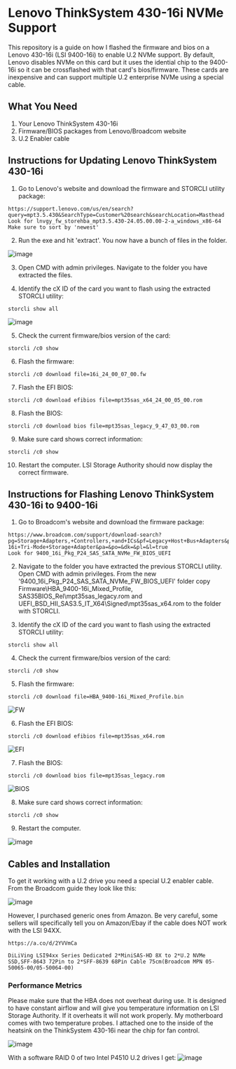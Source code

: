 # Lenovo ThinkSystem 430-16i NVMe Support
This repository is a guide on how I flashed the firmware and bios on a Lenovo 430-16i (LSI 9400-16i) to enable U.2 NVMe support. By default, Lenovo disables NVMe on this card but it uses the idential chip to the 9400-16i so it can be crossflashed with that card's bios/firmware. These cards are inexpensive and can support multiple U.2 enterprise NVMe using a special cable.

## What You Need
1.  Your Lenovo ThinkSystem 430-16i
2.  Firmware/BIOS packages from Lenovo/Broadcom website
3.  U.2 Enabler cable

## Instructions for Updating Lenovo ThinkSystem 430-16i
1. Go to Lenovo's website and download the firmware and STORCLI utility package:
````
https://support.lenovo.com/us/en/search?query=mpt3.5.430&SearchType=Customer%20search&searchLocation=Masthead
Look for lnvgy_fw_storehba_mpt3.5.430-24.05.00.00-2-a_windows_x86-64
Make sure to sort by 'newest'
````
2. Run the exe and hit 'extract'. You now have a bunch of files in the folder.

![image](https://github.com/user-attachments/assets/b36bcfdd-572d-40b9-91be-a67869d0e824)

3. Open CMD with admin privileges. Navigate to the folder you have extracted the files.

4. Identify the cX ID of the card you want to flash using the extracted STORCLI utility:
````
storcli show all
````
![image](https://github.com/user-attachments/assets/f7d9cdf4-cd02-40fd-8e39-460a4367ff62)


5. Check the current firmware/bios version of the card:
````
storcli /c0 show
````

6. Flash the firmware:
````
storcli /c0 download file=16i_24_00_07_00.fw
````

7. Flash the EFI BIOS:
````
storcli /c0 download efibios file=mpt35sas_x64_24_00_05_00.rom
````

8. Flash the BIOS:
````
storcli /c0 download bios file=mpt35sas_legacy_9_47_03_00.rom
````

9. Make sure card shows correct information:
````
storcli /c0 show
````

10. Restart the computer. LSI Storage Authority should now display the correct firmware.

## Instructions for Flashing Lenovo ThinkSystem 430-16i to 9400-16i 
1. Go to Broadcom's website and download the firmware package:
````
https://www.broadcom.com/support/download-search?pg=Storage+Adapters,+Controllers,+and+ICs&pf=Legacy+Host+Bus+Adapters&pn=HBA+9400-16i+Tri-Mode+Storage+Adapter&pa=&po=&dk=&pl=&l=true
Look for 9400_16i_Pkg_P24_SAS_SATA_NVMe_FW_BIOS_UEFI
````
2. Navigate to the folder you have extracted the previous STORCLI utility. Open CMD with admin privileges. From the new '9400_16i_Pkg_P24_SAS_SATA_NVMe_FW_BIOS_UEFI' folder copy Firmware\HBA_9400-16i_Mixed_Profile, SAS35BIOS_Rel\mpt35sas_legacy.rom and UEFI_BSD_HII_SAS3.5_IT_X64\Signed\mpt35sas_x64.rom to the folder with STORCLI.

3. Identify the cX ID of the card you want to flash using the extracted STORCLI utility:
````
storcli show all
````

4. Check the current firmware/bios version of the card:
````
storcli /c0 show
````

5. Flash the firmware:
````
storcli /c0 download file=HBA_9400-16i_Mixed_Profile.bin
````
![FW](https://github.com/user-attachments/assets/bf416ad0-14f2-432e-9c4a-62eb016e5fae)

6. Flash the EFI BIOS:
````
storcli /c0 download efibios file=mpt35sas_x64.rom
````
![EFI](https://github.com/user-attachments/assets/cf714708-c3fd-45b8-86be-82d20be9b247)

7. Flash the BIOS:
````
storcli /c0 download bios file=mpt35sas_legacy.rom
````
![BIOS](https://github.com/user-attachments/assets/bff7252e-2289-4a1f-a3ce-1978d64750bb)

8. Make sure card shows correct information:
````
storcli /c0 show
````

9. Restart the computer.

![image](https://github.com/user-attachments/assets/a9b650b2-b1e7-433d-bdd7-e779612efab5)


## Cables and Installation
To get it working with a U.2 drive you need a special U.2 enabler cable. From the Broadcom guide they look like this:

![image](https://github.com/user-attachments/assets/bb3a3996-78fb-4ee5-8b65-ca437fbb3d51)

However, I purchased generic ones from Amazon. Be very careful, some sellers will specifically tell you on Amazon/Ebay if the cable does NOT work with the LSI 94XX.
````
https://a.co/d/2YVVmCa

DiLiVing LSI94xx Series Dedicated 2*MiniSAS-HD 8X to 2*U.2 NVMe SSD,SFF-8643 72Pin to 2*SFF-8639 68Pin Cable 75cm(Broadcom MPN 05-50065-00/05-50064-00)
````


### Performance Metrics
Please make sure that the HBA does not overheat during use. It is designed to have constant airflow and will give you temperature information on LSI Storage Authority. If it overheats it will not work properly. My motherboard comes with two temperature probes. I attached one to the inside of the heatsink on the ThinkSystem 430-16i near the chip for fan control.

![image](https://github.com/user-attachments/assets/70020f9a-0be4-49d9-8681-6c775a29a65f)

With a software RAID 0 of two Intel P4510 U.2 drives I get:
![image](https://github.com/user-attachments/assets/eaffa31b-9870-4b4a-9388-613efd1bfbbf)



